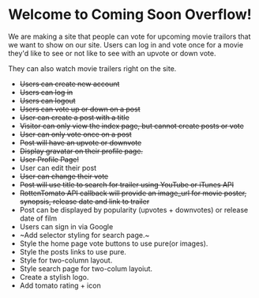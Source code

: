Welcome to Coming Soon Overflow!
=

We are making a site that people can vote for upcoming movie trailors that we want to show on our site. Users can log in and vote once for a movie they'd like to see or not like to see with an upvote or down vote.

They can also watch movie trailers right on the site.

- ~~Users can create new account~~
- ~~Users can log in~~
- ~~Users can logout~~
- ~~Users can vote up or down on a post~~
- ~~User can create a post with a title~~
- ~~Visitor can only view the index page, but cannot create posts or vote~~
- ~~User can only vote once on a post~~
- ~~Post will have an upvote or downvote~~
- ~~Display gravatar on their profile page.~~
- ~~User Profile Page!~~
- User can edit their post
- ~~User can change their vote~~
- ~~Post will use title to search for trailer using YouTube or iTunes API~~
- ~~RottenTomato API callback will provide an image_url for movie poster, synopsis, release date and link to trailer~~
- Post can be displayed by popularity (upvotes + downvotes) or release date of film
- Users can sign in via Google
- ~Add selector styling for search page.~
- Style the home page vote buttons to use pure(or images).
- Style the posts links to use pure.
- Style for two-column layout.
- Style search page for two-colum layoiut.
- Create a stylish logo.
- Add tomato rating + icon
